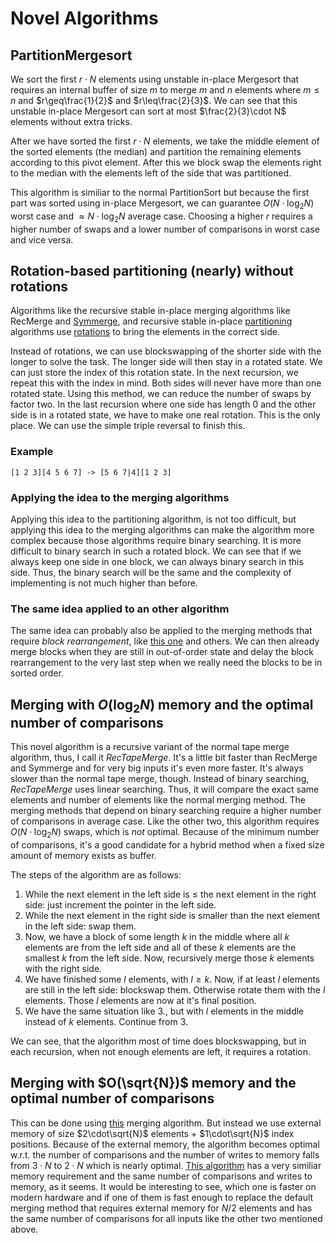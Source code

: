 # Novel Algorithms

## PartitionMergesort

We sort the first $r\cdot N$ elements using unstable in-place Mergesort that requires an internal buffer of size $m$ to merge $m$ and $n$ elements where $m\leq n$ and $r\geq\frac{1}{2}$ and $r\leq\frac{2}{3}$.
We can see that this unstable in-place Mergesort can sort at most $\frac{2}{3}\cdot N$ elements without extra tricks.

After we have sorted the first $r\cdot N$ elements, we take the middle element of the sorted elements (the median) and partition the remaining elements according to this pivot element.
After this we block swap the elements right to the median with the elements left of the side that was partitioned.

This algorithm is similiar to the normal PartitionSort but because the first part was sorted using in-place Mergesort, we can guarantee $O(N\cdot\log_2{N})$ worst case and $\approx N\cdot\log_2{N}$ average case.
Choosing a higher $r$ requires a higher number of swaps and a lower number of comparisons in worst case and vice versa.


##  Rotation-based partitioning (nearly) without rotations

Algorithms like the recursive stable in-place merging algorithms like RecMerge and [Symmerge](http://itbe.hanyang.ac.kr/ak/papers/esa2004.pdf), and recursive stable in-place [partitioning](https://en.cppreference.com/w/cpp/algorithm/stable_partition) algorithms use [rotations](https://github.com/scandum/rotate) to bring the elements in the correct side.

Instead of rotations, we can use blockswapping of the shorter side with the longer to solve the task. The longer side will then stay in a rotated state. We can just store the index of this rotation state.
In the next recursion, we repeat this with the index in mind. Both sides will never have more than one rotated state. Using this method, we can reduce the number of swaps by factor two.
In the last recursion where one side has length 0 and the other side is in a rotated state, we have to make one real rotation. This is the only place. We can use the simple triple reversal to finish this.

### Example
```
[1 2 3][4 5 6 7] -> [5 6 7|4][1 2 3]
```

### Applying the idea to the merging algorithms
Applying this idea to the partitioning algorithm, is not too difficult, but applying this idea to the merging algorithms can make the algorithm more complex because those algorithms require binary searching.
It is more difficult to binary search in such a rotated block. We can see that if we always keep one side in one block, we can always binary search in this side. Thus, the binary search will be the same and the complexity of implementing is not much higher than before.

### The same idea applied to an other algorithm
The same idea can probably also be applied to the merging methods that require _block rearrangement_, like [this one](https://academic.oup.com/comjnl/article-pdf/30/4/372/1068585/300372.pdf) and others. We can then already merge blocks when they are still in out-of-order state and delay the block rearrangement to the very last step when we really need the blocks to be in sorted order. 

## Merging with $O(\log_2{N})$ memory and the optimal number of comparisons
This novel algorithm is a recursive variant of the normal tape merge algorithm, thus, I call it _RecTapeMerge_. It's a little bit faster than RecMerge and Symmerge and for very big inputs it's even more faster. It's always slower than the normal tape merge, though.
Instead of binary searching, _RecTapeMerge_ uses linear searching. Thus, it will compare the exact same elements and number of elements like the normal merging method. The merging methods that depend on binary searching require a higher number of comparisons in average case. Like the other two, this algorithm requires $O(N\cdot\log_2{N})$ swaps, which is _not_ optimal. Because of the minimum number of comparisons, it's a good candidate for a hybrid method when a fixed size amount of memory exists as buffer.

The steps of the algorithm are as follows: 

1. While the next element in the left side is $\leq$ the next element in the right side: just increment the pointer in the left side.
2. While the next element in the right side is smaller than the next element in the left side: swap them.
3. Now, we have a block of some length $k$ in the middle where all $k$ elements are from the left side and all of these $k$ elements are the smallest $k$ from the left side.
   Now, recursively merge those $k$ elements with the right side.
4. We have finished some $l$ elements, with $l\geq k$. Now, if at least $l$ elements are still in the left side: blockswap them. Otherwise rotate them with the $l$ elements.
   Those $l$ elements are now at it's final position.
5. We have the same situation like 3., but with $l$ elements in the middle instead of $k$ elements. Continue from 3.

We can see, that the algorithm most of time does blockswapping, but in each recursion, when not enough elements are left, it requires a rotation.

## Merging with $O(\sqrt{N})$ memory and the optimal number of comparisons
This can be done using [this](https://www.sciencedirect.com/science/article/abs/pii/S002001900500339X) merging algorithm. But instead we use external memory of size $2\cdot\sqrt{N}$ elements + $1\cdot\sqrt{N}$ index positions.
Because of the external memory, the algorithm becomes optimal w.r.t. the number of comparisons and the number of writes to memory falls from $3\cdot N$ to $2\cdot N$ which is nearly optimal.
[This algorithm](https://academic.oup.com/comjnl/article-pdf/30/4/372/1068585/300372.pdf) has a very similiar memory requirement and the same number of comparisons and writes to memory, as it seems.
It would be interesting to see, which one is faster on modern hardware and if one of them is fast enough to replace the default merging method that requires external memory for $N/2$ elements and has the same number of comparisons for all inputs like the other two mentioned above. 
